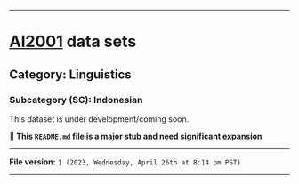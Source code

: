 
***

# [AI2001](https://github.com/seanpm2001/AI2001/) data sets

## Category: Linguistics

### Subcategory (SC): Indonesian

This dataset is under development/coming soon.

**🌱️ This [`README.md`](/README.md) file is a major stub and need significant expansion**

***

**File version:** `1 (2023, Wednesday, April 26th at 8:14 pm PST)`

***
